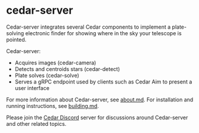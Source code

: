 # cedar-server

Cedar-server integrates several Cedar components to implement a plate-solving
electronic finder for showing where in the sky your telescope is pointed.

Cedar-server:
* Acquires images (cedar-camera)
* Detects and centroids stars (cedar-detect)
* Plate solves (cedar-solve)
* Serves a gRPC endpoint used by clients such as Cedar Aim to present
  a user interface

For more information about Cedar-server, see [about.md](about.md). For
installation and running instructions, see [building.md](building.md).

Please join the [Cedar Discord](<https://discord.gg/JGMk4w2KKX>) server
for discussions around Cedar-server and other related topics.
